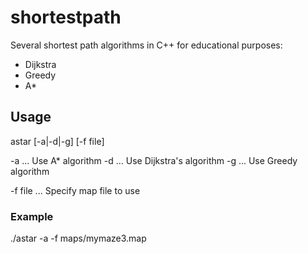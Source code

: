 # shortestpath

Several shortest path algorithms in C++ for educational purposes:

* Dijkstra
* Greedy
* A*

## Usage

astar [-a|-d|-g] [-f file]


  -a ... Use A* algorithm
  -d ... Use Dijkstra's algorithm
  -g ... Use Greedy algorithm

  -f file ... Specify map file to use

### Example
./astar -a -f maps/mymaze3.map

